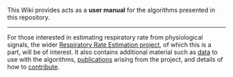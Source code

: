 This Wiki provides acts as a **user manual** for the algorithms presented in this repository.

***

For those interested in estimating respiratory rate from physiological signals, the wider [Respiratory Rate Estimation project](http://peterhcharlton.github.io/RRest/), of which this is a part, will be of interest. It also contains additional material such as [data](http://peterhcharlton.github.io/RRest/datasets.html) to use with the algorithms, [publications](http://peterhcharlton.github.io/RRest/publications.html) arising from the project, and details of how to [contribute](http://peterhcharlton.github.io/RRest/contributions.html).